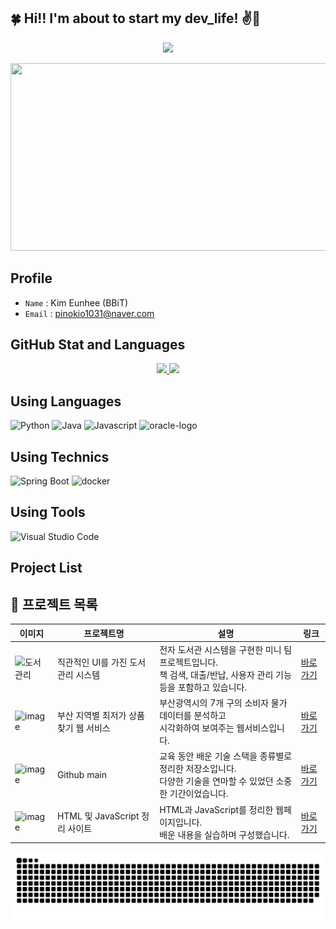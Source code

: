 ## 🍀 Hi!! I'm about to start my dev_life! ✌️🐹

<!--
**BBiT808/BBiT808** is a ✨ _special_ ✨ repository because its `README.md` (this file) appears on your GitHub profile.

Here are some ideas to get you started:

- 🔭 I’m currently working on ...
- 🌱 I’m currently learning ...
- 👯 I’m looking to collaborate on ...
- 🤔 I’m looking for help with ...
- 💬 Ask me about ...
- 📫 How to reach me: ...
- 😄 Pronouns: ...
- ⚡ Fun fact: ...
-->



<p align='center'>
  <a href="https://github.com/BBiT808">
    <img src="https://capsule-render.vercel.app/api?type=waving&height=250&color=gradient&text=BBiT's%20Repository&section=header&desc=Hello%20!&descAlignY=76&fontColor=e2f792"/>
  </a>
</p>

<a href="https://www.gitanimals.org/en_US?utm_medium=image&utm_source=BBiT808&utm_content=farm">
<img
  src="https://render.gitanimals.org/farms/BBiT808"
  width="600"
  height="300"
/>
</a>

## Profile
- `Name` : Kim Eunhee (BBiT)
- `Email` : pinokio1031@naver.com
 
## GitHub Stat and Languages
<!-- username은 본인걸로 -->
<p align='center'>
  <a href="https://github.com/BBiT808">
    <img src="https://github-readme-stats.vercel.app/api?username=BBiT808&theme=merko&show_icons=true"/>
    <img src="https://github-readme-stats.vercel.app/api/top-langs/?username=BBiT808&theme=merko&layout=compact"/>
  </a>
</p>

## Using Languages
<p align='left'>
    <img height="40" src="https://img.icons8.com/?size=100&id=l75OEUJkPAk4&format=png&color=000000" title="Python">
    <img height="40" src="https://img.icons8.com/?size=100&id=Pd2x9GWu9ovX&format=png&color=000000" title="Java">
    <img height="40" src="https://img.icons8.com/?size=100&id=108784&format=png&color=000000" title="Javascript">
    <img width="40" height="40" src="https://img.icons8.com/nolan/64/oracle-logo.png" alt="oracle-logo" title="Oracle">
</p>

## Using Technics
<p align='left'>
  <img height="40" src="https://img.icons8.com/?size=100&id=90519&format=png&color=000000" title="Spring Boot">  
  <img width="40" height="40" src="https://img.icons8.com/fluency/48/docker.png" alt="docker" title="Docker">
  <!-- 
  <img height="40" src="https://img.icons8.com/?size=100&id=O6SWwpPIM0GB&format=png&color=000000" title="PyTorch">  
  -->
</p>

## Using Tools
<p align='left'>
  <img height="40" src="https://img.icons8.com/?size=100&id=9OGIyU8hrxW5&format=png&color=000000" title="Visual Studio Code">
</p>

<!--
## 기술명세
| 기술분류 | 설명 |
|:---:|:---:|
|VSCode | VisualStudio Code 툴 사용법 습득|
|Python | 빅데이터분석, 머신러닝, OpenCV|
-->

## Project List
## 📁 프로젝트 목록

 | 이미지 | 프로젝트명 | 설명 | 링크 |
|------------|------|------|--------|
| ![도서관리](https://github.com/jszxro/PK_miniproject_3/raw/main/img/p2.png) | 직관적인 UI를 가진 도서 관리 시스템 | 전자 도서관 시스템을 구현한 미니 팀 프로젝트입니다.<br/>책 검색, 대출/반납, 사용자 관리 기능 등을 포함하고 있습니다. | [바로가기](https://github.com/jszxro/PK_miniproject_3) |
| <img width="898" height="436" alt="image" src="https://github.com/user-attachments/assets/6b259bf0-6def-4867-b69e-7e888147e0a2" />| 부산 지역별 최저가 상품 찾기 웹 서비스 | 부산광역시의 7개 구의 소비자 물가 데이터를 분석하고<br/>시각화하여 보여주는 웹서비스입니다. | [바로가기](https://github.com/BSEom/teamP_t1/tree/main) |
|<img width="899" height="430" alt="image" src="https://github.com/user-attachments/assets/37ee82a3-f363-4373-a814-26de61a6e209" />| Github main | 교육 동안 배운 기술 스택을 종류별로 정리한 저장소입니다.<br/>다양한 기술을 연마할 수 있었던 소중한 기간이었습니다. | [바로가기](https://github.com/jszxro) |
|<img width="645" height="447" alt="image" src="https://github.com/user-attachments/assets/3ffa0ecf-1d4f-4105-980b-4a528f9831ec" /> | HTML 및 JavaScript 정리 사이트 | HTML과 JavaScript를 정리한 웹페이지입니다.<br/>배운 내용을 실습하며 구성했습니다. | [바로가기](https://bbit808.github.io/html/) |


<img src="https://raw.githubusercontent.com/Platane/snk/output/github-contribution-grid-snake.svg" />

